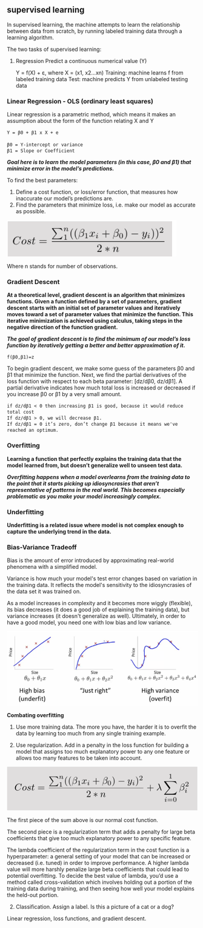 ## supervised learning

In supervised learning, the machine attempts to learn the relationship between data from scratch, by running labeled training data through a learning algorithm.

The two tasks of supervised learning: 
1. Regression
    Predict a continuous numerical value (Y)

    Y = f(X) + ε, where X = (x1, x2…xn)
    Training: machine learns f from labeled training data
    Test: machine predicts Y from unlabeled testing data

### Linear Regression - OLS (ordinary least squares)
Linear regression is a parametric method, which means it makes an assumption about the form of the function relating X and Y

    Y = β0 + β1 x X + e 

    β0 = Y-intercept or variance
    β1 = Slope or Coefficient

***Goal here is to learn the model parameters (in this case, β0 and β1) that minimize error in the model’s predictions.***

To find the best parameters:
1. Define a cost function, or loss/error function, that measures how inaccurate our model’s predictions are.
2. Find the parameters that minimize loss, i.e. make our model as accurate as possible.

![alt text](./images/image.png)

Where n stands for number of observations.

### Gradient Descent

**At a theoretical level, gradient descent is an algorithm that minimizes functions. Given a function defined by a set of parameters, gradient descent starts with an initial set of parameter values and iteratively moves toward a set of parameter values that minimize the function. This iterative minimization is achieved using calculus, taking steps in the negative direction of the function gradient.**

***The goal of gradient descent is to find the minimum of our model’s loss function by iteratively getting a better and better approximation of it.***

    f(β0,β1)=z

To begin gradient descent, we make some guess of the parameters β0 and β1 that minimize the function. Next, we find the partial derivatives of the loss function with respect to each beta parameter: [dz/dβ0, dz/dβ1]. A partial derivative indicates how much total loss is increased or decreased if you increase β0 or β1 by a very small amount.

    if dz/dβ1 < 0 then increasing β1 is good, because it would reduce total cost
    If dz/dβ1 > 0, we will decrease β1. 
    If dz/dβ1 = 0 it’s zero, don’t change β1 because it means we've reached an optimum.

### Overfitting
**Learning a function that perfectly explains the training data that the model learned from, but doesn’t generalize well to unseen test data.**

***Overfitting happens when a model overlearns from the training data to the point that it starts picking up idiosyncrasies that aren’t representative of patterns in the real world. This becomes especially problematic as you make your model increasingly complex.***

### Underfitting
**Underfitting is a related issue where model is not complex enough to capture the underlying trend in the data.**

### Bias-Variance Tradeoff
Bias is the amount of error introduced by approximating real-world phenomena with a simplified model.

Variance is how much your model's test error changes based on variation in the training data. It reflects the model's sensitivity to the idiosyncrasies of the data set it was trained on.

As a model increases in complexity and it becomes more wiggly (flexible), its bias decreases (it does a good job of explaining the training data), but variance increases (it doesn't generalize as well). Ultimately, in order to have a good model, you need one with low bias and low variance.

![alt text](./images/image-1.png)

**Combating overfitting**
1. Use more training data. The more you have, the harder it is to overfit the data by learning too much from any single training example.

2. Use regularization. Add in a penalty in the loss function for building a model that assigns too much explanatory power to any one feature or allows too many features to be taken into account.


![alt text](./images/image-2.png)

The first piece of the sum above is our normal cost function.

The second piece is a regularization term that adds a penalty for large beta coefficients that give too much explanatory power to any specific feature.

The lambda coefficient of the regularization term in the cost function is a hyperparameter: a general setting of your model that can be increased or decreased (i.e. tuned) in order to improve performance. A higher lambda value will more harshly penalize large beta coefficients that could lead to potential overfitting. To decide the best value of lambda, you’d use a method called cross-validation which involves holding out a portion of the training data during training, and then seeing how well your model explains the held-out portion.



2. Classification. 
    Assign a label. Is this a picture of a cat or a dog?

Linear regression, loss functions, and gradient descent.